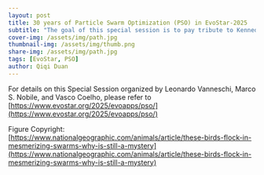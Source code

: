 ```yaml
---
layout: post
title: 30 years of Particle Swarm Optimization (PSO) in EvoStar-2025
subtitle: "The goal of this special session is to pay tribute to Kennedy, Eberhart and Shi’s algorithm, by bringing together the best researchers working on PSO.---From https://www.evostar.org/2025/evoapps/pso/"
cover-img: /assets/img/path.jpg
thumbnail-img: /assets/img/thumb.png
share-img: /assets/img/path.jpg
tags: [EvoStar, PSO]
author: Qiqi Duan
---
```


For details on this Special Session organized by Leonardo Vanneschi, Marco S. Nobile, and Vasco Coelho,
please refer to [https://www.evostar.org/2025/evoapps/pso/](https://www.evostar.org/2025/evoapps/pso/)



Figure Copyright: [https://www.nationalgeographic.com/animals/article/these-birds-flock-in-mesmerizing-swarms-why-is-still-a-mystery](https://www.nationalgeographic.com/animals/article/these-birds-flock-in-mesmerizing-swarms-why-is-still-a-mystery)
